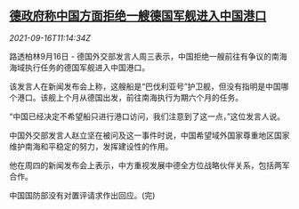<!--1631791863000-->
[德政府称中国方面拒绝一艘德国军舰进入中国港口](https://cn.reuters.com/article/germany-warship-china-port-0916-idCNKBS2GC11U)
------

<div><i>2021-09-16T11:14:34Z</i></div><p>路透柏林9月16日 - 德国外交部发言人周三表示，中国拒绝一艘前往有争议的南海海域执行任务的德国军舰进入中国港口。</p><p>该发言人在新闻发布会上称，这艘船是“巴伐利亚号”护卫舰，但没有指明是中国哪个港口。该舰上个月从德国出发，前往南海执行为期六个月的任务。</p><p>“中国已经决定不希望船只进行港口访问，我们注意到了这一点，”这位发言人说。</p><p>中国外交部发言人赵立坚在被问及这一事件时说，中国希望域外国家尊重地区国家维护南海和平稳定的努力，发挥建设性的作用。</p><p>他在周四的新闻发布会上表示，中方重视发展中德全方位战略伙伴关系，包括两军合作。</p><p>中国国防部没有对置评请求作出回应。(完)</p>
